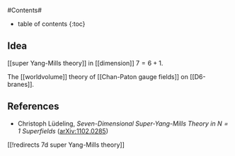 
#Contents#
* table of contents
{:toc}

## Idea

[[super Yang-Mills theory]] in [[dimension]] $7 = 6+1$.

The [[worldvolume]] theory of [[Chan-Paton gauge fields]] on [[D6-branes]].

## References

* Christoph Lüdeling, _Seven-Dimensional Super-Yang-Mills Theory in $N=1$ Superfields_ ([arXiv:1102.0285](http://arxiv.org/abs/1102.0285))

[[!redirects 7d super Yang-Mills theory]]